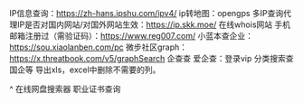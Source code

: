IP信息查询：<https://zh-hans.ipshu.com/ipv4/>
ip转地图：opengps
多IP查询代理IP是否对国内网站/对国外网站生效：<https://ip.skk.moe/>
在线whois网站
手机邮箱注册过（需验证码）：<https://www.reg007.com/>
小蓝本查企业：<https://sou.xiaolanben.com/pc>
微步社区graph：<https://x.threatbook.com/v5/graphSearch>
企查查
爱企查：登录vip
分类搜索查国企等
导出xls，excel中删除不需要的列。

^
在线网盘搜索器
职业证书查询